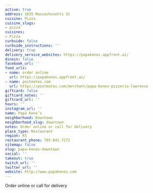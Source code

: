 ```yaml
---
active: true
address: 1035 Massachusetts St
cuisine: Pizza
cuisine_slugs:
- pizza
cuisines:
- Pizza
curbside: false
curbside_instructions: ''
delivery: true
delivery_service_websites: https://papakenos.appfront.ai/
dinein: false
facebook_url: ''
food_urls:
- name: order online
  url: https://papakenos.appfront.ai/
- name: postmates.com
  url: https://postmates.com/merchant/papa-kenos-pizzeria-lawrence
giftcard: false
giftcard_notes: ''
giftcard_url: ''
hours: ''
instagram_url: ''
name: Papa Keno’s
neighborhood: Downtown
neighborhood_slug: downtown
notes: Order online or call for delivery
place_type: Restaurant
region: KS
restaurant_phone: 785-841-7272
sitemap: false
slug: papa-kenos-downtown
social: ''
takeout: true
twitch_url: ''
twitter_url: ''
website: http://www.papakenos.com
---
```


Order online or call for delivery